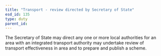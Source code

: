 ```yaml
---
title: "Transport - review directed by Secretary of State"
esd_id: 135
type: duty
parent_id:  
---
```


The Secretary of State may direct any one or more local authorities for an area with an integrated transport authority may undertake review of transport effectiveness in area and to prepare and publish a scheme.

